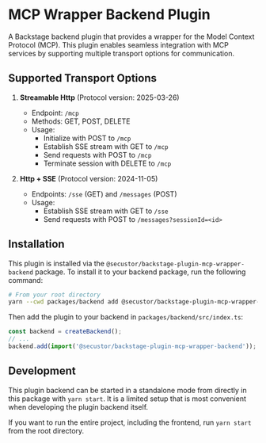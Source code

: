 # MCP Wrapper Backend Plugin

A Backstage backend plugin that provides a wrapper for the Model Context Protocol (MCP). This plugin enables seamless integration with MCP services by supporting multiple transport options for communication.

## Supported Transport Options

1. **Streamable Http** (Protocol version: 2025-03-26)

   - Endpoint: `/mcp`
   - Methods: GET, POST, DELETE
   - Usage:
     - Initialize with POST to `/mcp`
     - Establish SSE stream with GET to `/mcp`
     - Send requests with POST to `/mcp`
     - Terminate session with DELETE to `/mcp`

2. **Http + SSE** (Protocol version: 2024-11-05)
   - Endpoints: `/sse` (GET) and `/messages` (POST)
   - Usage:
     - Establish SSE stream with GET to `/sse`
     - Send requests with POST to `/messages?sessionId=<id>`

## Installation

This plugin is installed via the `@secustor/backstage-plugin-mcp-wrapper-backend` package. To install it to your backend package, run the following command:

```bash
# From your root directory
yarn --cwd packages/backend add @secustor/backstage-plugin-mcp-wrapper-backend
```

Then add the plugin to your backend in `packages/backend/src/index.ts`:

```ts
const backend = createBackend();
// ...
backend.add(import('@secustor/backstage-plugin-mcp-wrapper-backend'));
```

## Development

This plugin backend can be started in a standalone mode from directly in this
package with `yarn start`. It is a limited setup that is most convenient when
developing the plugin backend itself.

If you want to run the entire project, including the frontend, run `yarn start` from the root directory.
